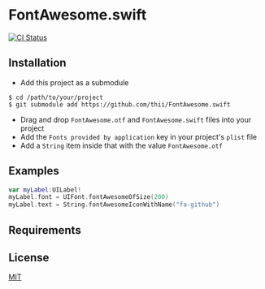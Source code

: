 # FontAwesome.swift

[![CI Status](http://img.shields.io/travis/thii/FontAwesome.swift.svg?style=flat)](https://travis-ci.org/thii/FontAwesome.swift)

## Installation

- Add this project as a submodule
```shell
$ cd /path/to/your/project
$ git submodule add https://github.com/thii/FontAwesome.swift
```
- Drag and drop `FontAwesome.otf` and `FontAwesome.swift` files into your project
- Add the `Fonts provided by application` key in your project's `plist` file
- Add a `String` item inside that with the value `FontAwesome.otf`

## Examples

```swift
var myLabel:UILabel!
myLabel.font = UIFont.fontAwesomeOfSize(200)
myLabel.text = String.fontAwesomeIconWithName("fa-github")

```

## Requirements

## License

[MIT](http://thi.mit-license.org/)
